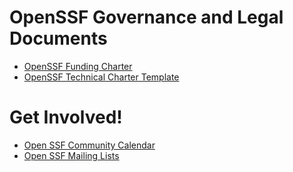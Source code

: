 # OpenSSF Governance and Legal Documents

* [OpenSSF Funding Charter](https://github.com/ossf/foundation/blob/main/Review%20Copy%20Only%20-%20Not%20for%20Execution_OpenSSF%20Participation%20Agreement%20and%20Charter%20(rev.%202020%2009%2011).pdf)
* [OpenSSF Technical Charter Template](https://github.com/ossf/project-template/blob/main/CHARTER.md)

# Get Involved!
* [Open SSF Community Calendar](https://calendar.google.com/calendar/r?cid=czYzdm9lZmhwNWk5cGZsdGI1cTY3bmdwZXNAZ3JvdXAuY2FsZW5kYXIuZ29vZ2xlLmNvbQ)
* [Open SSF Mailing Lists](https://lists.openssf.org/g/main)
